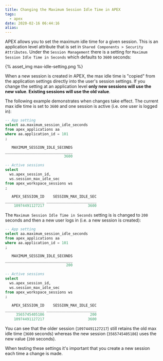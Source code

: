 ```yaml
---
title: Changing the Maximum Session Idle Time in APEX
tags:
  - apex
date: 2020-02-16 06:44:16
alias:
---
```


APEX allows you to set the maximum idle time for a given session. This is an application level attribute that is set in `Shared Components > Security Attributes`. Under the `Session Management` there is a setting for `Maximum Session Idle Time in Seconds` which defaults to `3600` seconds:

{% asset_img max-idle-setting.png %}

When a new session is created in APEX, the max idle time is "copied" from the application settings directly into the user's session settings. If you change the setting at an application level **only new sessions will use the new value**. **Existing sessions will use the old value**.

The following example demonstrates when changes take effect. The current max idle time is set to `3600` and one session is active (i.e. one user is logged in):

```sql
-- App setting
select aa.maximum_session_idle_seconds
from apex_applications aa
where aa.application_id = 101
;

   MAXIMUM_SESSION_IDLE_SECONDS
_______________________________
                           3600

-- Active sessions
select
  ws.apex_session_id,
  ws.session_max_idle_sec
from apex_workspace_sessions ws
;

   APEX_SESSION_ID    SESSION_MAX_IDLE_SEC
__________________ _______________________
    10974491127217                    3600
```

The `Maximum Session Idle Time in Seconds` setting is is changed to `200` seconds and then a new user logs in (i.e. a new session is created):

```sql
-- App setting
select aa.maximum_session_idle_seconds
from apex_applications aa
where aa.application_id = 101
;

   MAXIMUM_SESSION_IDLE_SECONDS
_______________________________
                            200

-- Active sessions
select
  ws.apex_session_id,
  ws.session_max_idle_sec
from apex_workspace_sessions ws
;

   APEX_SESSION_ID    SESSION_MAX_IDLE_SEC
__________________ _______________________
     3565745405186                     200
    10974491127217                    3600
```

You can see that the older session (`10974491127217`) still retains the old max idle time (`3600` seconds) whereas the new session (`3565745405186`) uses the new value (`200` seconds).

When testing these settings it's important that you create a new session each time a change is made.
